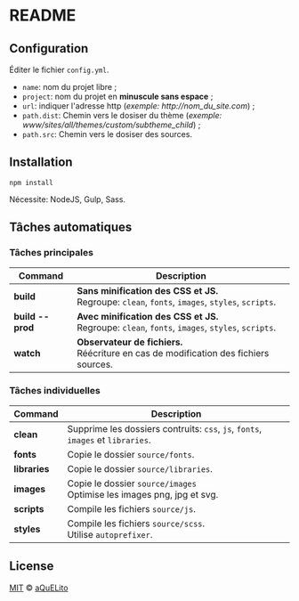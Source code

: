 
# README

## Configuration

Éditer le fichier `config.yml`.

* `name`: nom du projet libre ;
* `project`: nom du projet en **minuscule sans espace** ;
* `url`: indiquer l'adresse http (_exemple: http://nom_du_site.com_) ;
* `path.dist`: Chemin vers le dosiser du thème (_exemple: www/sites/all/themes/custom/subtheme_child_) ;
* `path.src`: Chemin vers le dosiser des sources.

## Installation

`npm install`

Nécessite: NodeJS, Gulp, Sass.

## Tâches automatiques

### Tâches principales

| Command | Description
|---------|------------
| **build** | **Sans minification des CSS et JS.**<br/>Regroupe: `clean`, `fonts`, `images`, `styles`, `scripts`.
| **build \--prod** | **Avec minification des CSS et JS.**<br/>Regroupe: `clean`, `fonts`, `images`, `styles`, `scripts`.
| **watch** | **Observateur de fichiers.**<br/>Réécriture en cas de modification des fichiers sources.

### Tâches individuelles

| Command | Description
|---------|------------
| **clean** | Supprime les dossiers contruits: `css`, `js`, `fonts`, `images` et `libraries`.
| **fonts** | Copie le dossier `source/fonts`.
| **libraries** | Copie le dossier `source/libraries`.
| **images** | Copie le dossier `source/images`<br/>Optimise les images png, jpg et svg.
| **scripts** | Compile les fichiers `source/js`.
| **styles** | Compile les fichiers `source/scss`.<br/>Utilise `autoprefixer`.

## License

[MIT](./LICENSE) &copy; [aQuELito](https://aquelito.fr/)
